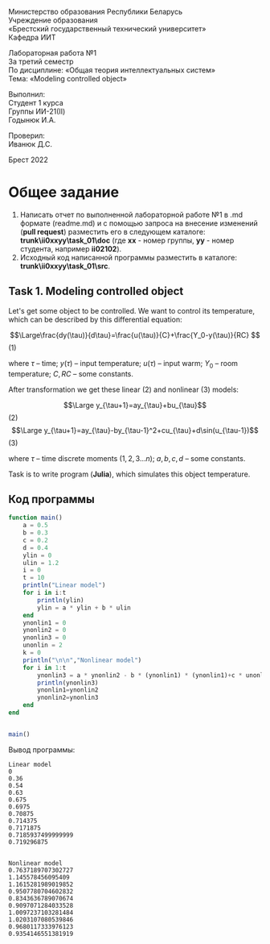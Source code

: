 Министерство образования Республики Беларусь <br/>
Учреждение образования <br/>
«Брестский государственный технический университет» <br/>
Кафедра ИИТ <br/>

Лабораторная работа №1 <br/>
За третий семестр <br/>
По дисциплине: «Общая теория интеллектуальных систем» <br/>
Тема: «Modeling controlled object» <br/>

Выполнил: <br/>
Студент 1 курса <br/>
Группы ИИ-21(II) <br/>
Годынюк И.А. <br/>

Проверил: <br/>
Иванюк Д.С. <br/>

Брест 2022 <br/>

# Общее задание #
1. Написать отчет по выполненной лабораторной работе №1 в .md формате (readme.md) и с помощью запроса на внесение изменений (**pull request**) разместить его в следующем каталоге: **trunk\ii0xxyy\task_01\doc** (где **xx** - номер группы, **yy** - номер студента, например **ii02102**).
2. Исходный код написанной программы разместить в каталоге: **trunk\ii0xxyy\task_01\src**.

## Task 1. Modeling controlled object ##
Let's get some object to be controlled. We want to control its temperature, which can be described by this differential equation:

$$\Large\frac{dy(\tau)}{d\tau}=\frac{u(\tau)}{C}+\frac{Y_0-y(\tau)}{RC} $$ (1)

where $\tau$ – time; $y(\tau)$ – input temperature; $u(\tau)$ – input warm; $Y_0$ – room temperature; $C,RC$ – some constants.

After transformation we get these linear (2) and nonlinear (3) models:

$$\Large y_{\tau+1}=ay_{\tau}+bu_{\tau}$$ (2)
$$\Large y_{\tau+1}=ay_{\tau}-by_{\tau-1}^2+cu_{\tau}+d\sin(u_{\tau-1})$$ (3)

where $\tau$ – time discrete moments ($1,2,3{\dots}n$); $a,b,c,d$ – some constants.

Task is to write program (**Julia**), which simulates this object temperature.


## Код программы ##


``` julia
function main()
    a = 0.5
    b = 0.3
    c = 0.2
    d = 0.4
    ylin = 0
    ulin = 1.2
    i = 0
    t = 10
    println("Linear model")
    for i in i:t
        println(ylin)
        ylin = a * ylin + b * ulin
    end
    ynonlin1 = 0
    ynonlin2 = 0
    ynonlin3 = 0
    unonlin = 2
    k = 0
    println("\n\n","Nonlinear model")
    for i in 1:t
        ynonlin3 = a * ynonlin2 - b * (ynonlin1) * (ynonlin1)+c * unonlin+d * sin(unonlin)
        println(ynonlin3)
        ynonlin1=ynonlin2
        ynonlin2=ynonlin3
    end
end


main()  
```

Вывод программы:
```
Linear model
0
0.36
0.54
0.63
0.675
0.6975
0.70875
0.714375
0.7171875
0.7185937499999999
0.719296875


Nonlinear model
0.7637189707302727
1.145578456095409
1.1615281989019852
0.9507780704602832
0.8343636789070674
0.9097071284033528
1.0097237103281484
1.0203107080539846
0.9680117333976123
0.9354146551381919
```
